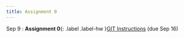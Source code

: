 ```yaml
---
title: Assignment 0
---
```


Sep 9
: **Assignment 0**{: .label .label-hw }[GIT Instructions](../assignments/assignment0) (due Sep 16)